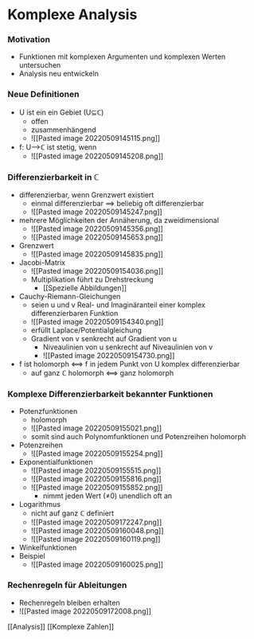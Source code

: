 # Komplexe Analysis
### Motivation
+ Funktionen mit komplexen Argumenten und komplexen Werten untersuchen
+ Analysis neu entwickeln

### Neue Definitionen
+ U ist ein ein Gebiet (U⊆ℂ)
	+ offen
	+ zusammenhängend
	+ ![[Pasted image 20220509145115.png]]
+ f: U-->ℂ ist stetig, wenn 
	+ ![[Pasted image 20220509145208.png]]

### Differenzierbarkeit in ℂ
+ differenzierbar, wenn Grenzwert existiert
	+ einmal differenzierbar ==> beliebig oft differenzierbar
	+ ![[Pasted image 20220509145247.png]]
+ mehrere Möglichkeiten der Annäherung, da zweidimensional
	+ ![[Pasted image 20220509145356.png]]
	+ ![[Pasted image 20220509145653.png]]
+ Grenzwert
	+ ![[Pasted image 20220509145835.png]]
+ Jacobi-Matrix
	+ ![[Pasted image 20220509154036.png]]
	+ Multiplikation führt zu Drehstreckung
		+ [[Spezielle Abbildungen]]
+ Cauchy-Riemann-Gleichungen
	+ seien u und v Real- und Imaginäranteil einer komplex differenzierbaren Funktion
	+ ![[Pasted image 20220509154340.png]]
	+ erfüllt Laplace/Potentialgleichung
	+ Gradient von v senkrecht auf Gradient von u
		+ Niveaulinien von u senkrecht auf Niveaulinien von v
		+ ![[Pasted image 20220509154730.png]]
+ f ist holomorph <==> f in jedem Punkt von U komplex differenzierbar
	+ auf ganz ℂ holomorph <==> ganz holomorph

### Komplexe Differenzierbarkeit bekannter Funktionen
+ Potenzfunktionen
	+ holomorph
	+ ![[Pasted image 20220509155021.png]]
	+ somit sind auch Polynomfunktionen und Potenzreihen holomorph
+ Potenzreihen
	+ ![[Pasted image 20220509155254.png]]
+ Exponentialfunktionen
	+ ![[Pasted image 20220509155515.png]]
	+ ![[Pasted image 20220509155816.png]]
	+ ![[Pasted image 20220509155852.png]]
		+ nimmt jeden Wert (≠0) unendlich oft an
+ Logarithmus
	+ nicht auf ganz ℂ definiert
	+ ![[Pasted image 20220509172247.png]]
	+ ![[Pasted image 20220509160048.png]]
	+ ![[Pasted image 20220509160119.png]]
+ Winkelfunktionen
+ Beispiel
	+ ![[Pasted image 20220509160025.png]]

### Rechenregeln für Ableitungen
+ Rechenregeln bleiben erhalten
+ ![[Pasted image 20220509172008.png]]


[[Analysis]] [[Komplexe Zahlen]]
